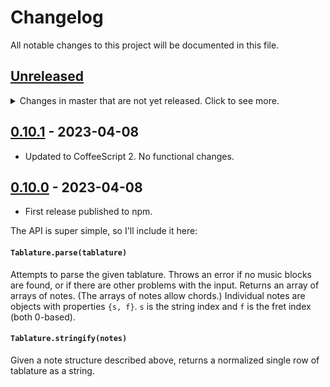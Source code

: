 
# Changelog

All notable changes to this project will be documented in this file.

## [Unreleased]
<details>
	<summary>
		Changes in master that are not yet released.
		Click to see more.
	</summary>

Nothing yet.

</details>

## [0.10.1] - 2023-04-08

- Updated to CoffeeScript 2. No functional changes.

## [0.10.0] - 2023-04-08

- First release published to npm.

The API is super simple, so I'll include it here:

#### `Tablature.parse(tablature)`

Attempts to parse the given tablature.
Throws an error if no music blocks are found,
or if there are other problems with the input.
Returns an array of arrays of notes.
(The arrays of notes allow chords.)
Individual notes are objects with properties `{s, f}`.
`s` is the string index and `f` is the fret index (both 0-based).

#### `Tablature.stringify(notes)`

Given a note structure described above,
returns a normalized single row of tablature as a string.


[Unreleased]: https://github.com/1j01/tablature-parser/compare/v0.10.1...HEAD
[0.10.1]: https://github.com/1j01/tablature-parser/compare/v0.10.0...v0.10.1
[0.10.0]: https://github.com/1j01/tablature-parser/releases/tag/v0.10.0
